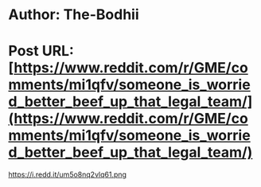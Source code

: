 # Author: The-Bodhii
# Post URL: [https://www.reddit.com/r/GME/comments/mi1qfv/someone_is_worried_better_beef_up_that_legal_team/](https://www.reddit.com/r/GME/comments/mi1qfv/someone_is_worried_better_beef_up_that_legal_team/)


https://i.redd.it/um5o8nq2vlq61.png